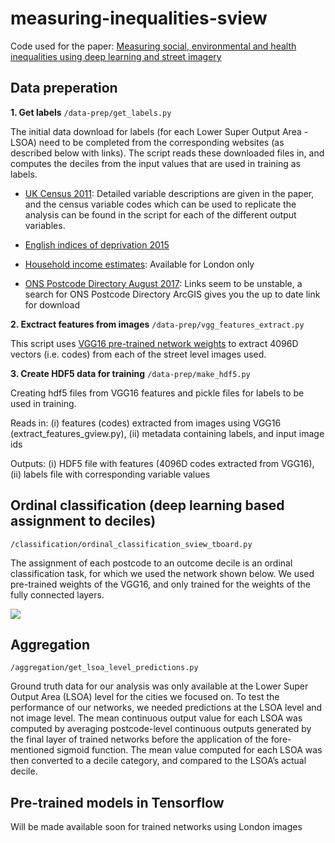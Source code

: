 # measuring-inequalities-sview

Code used for the paper: [Measuring social, environmental and health inequalities using deep learning and street imagery](https://www.nature.com/articles/s41598-019-42036-w)

## Data preperation

__1. Get labels__ `/data-prep/get_labels.py`

The initial data download for labels (for each Lower Super Output Area - LSOA) need to be completed from the corresponding websites (as described below with links). The script reads these downloaded files in, and computes the deciles from the input values that are used in training as labels. 

* [UK Census 2011](http://infusecp.mimas.ac.uk/): Detailed variable descriptions are given in the paper, and the census variable codes which can be used to replicate the analysis can be found in the script for each of the different output variables. 

* [English indices of deprivation 2015](https://www.gov.uk/government/statistics/english-indices-of-deprivation-2015)
* [Household income estimates](https://data.london.gov.uk/dataset/household-income-estimates-small-areas): Available for London only
* [ONS Postcode Directory August 2017](https://ons.maps.arcgis.com/home/item.html?id=151e4a246b91c34178a55aab047413f29b): Links  seem to be unstable, a search for ONS Postcode Directory ArcGIS gives you the up to date link for download

__2. Exctract features from images__ `/data-prep/vgg_features_extract.py`

This script uses [VGG16 pre-trained network weights](https://github.com/machrisaa/tensorflow-vgg) to extract 4096D vectors (i.e. codes) from each of the street level images used. 

__3. Create HDF5 data for training__ `/data-prep/make_hdf5.py`

Creating hdf5 files from VGG16 features and pickle files for labels to be used in training. 

Reads in: (i) features (codes) extracted from images using VGG16 (extract_features_gview.py), (ii) metadata containing labels, and input image ids

Outputs: (i) HDF5 file with features (4096D codes extracted from VGG16), (ii) labels file with corresponding variable values 

## Ordinal classification (deep learning based assignment to deciles)

`/classification/ordinal_classification_sview_tboard.py`

The assignment of each postcode to an outcome decile is an ordinal classification task, for which we used the network shown below. We used pre-trained weights of the VGG16, and only trained for the weights of the fully connected layers.

![](https://github.com/esrasuel/measuring-inequalities-sview/blob/master/classification/fig_nework_github.png)


## Aggregation

`/aggregation/get_lsoa_level_predictions.py`

Ground truth data for our analysis was only available at the Lower Super Output Area (LSOA) level for the cities we focused on. To test the performance of our networks, we needed predictions at the LSOA level and not image level. The mean continuous output value for each LSOA was computed by averaging postcode-level continuous outputs generated by the final layer of trained networks before the application of the fore-mentioned sigmoid function. The mean value computed for each LSOA was then converted to a decile category, and compared to the LSOA’s actual decile.

## Pre-trained models in Tensorflow

Will be made available soon for trained networks using London images

